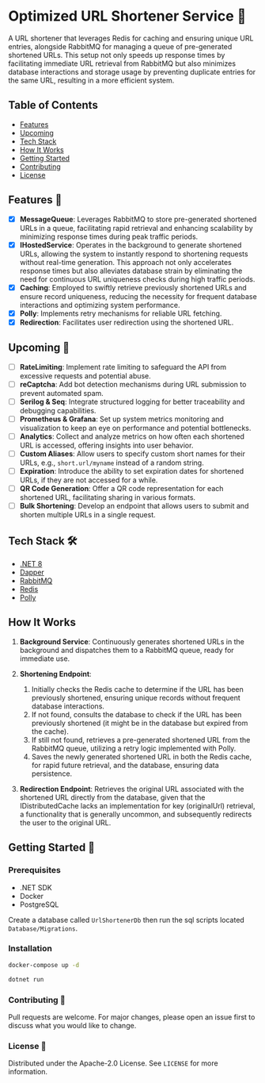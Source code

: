 ﻿# Optimized URL Shortener Service 🚀

A URL shortener that leverages Redis for caching and ensuring unique URL entries, alongside RabbitMQ for managing a queue of pre-generated shortened URLs. This setup not only speeds up response times by facilitating immediate URL retrieval from RabbitMQ but also minimizes database interactions and storage usage by preventing duplicate entries for the same URL, resulting in a more efficient system.

## Table of Contents

- [Features](#features)
- [Upcoming](#upcoming)
- [Tech Stack](#tech-stack)
- [How It Works](#how-it-works)
- [Getting Started](#getting-started)
- [Contributing](#contributing)
- [License](#license)

## Features 🌟

- [x] **MessageQueue**: Leverages RabbitMQ to store pre-generated shortened URLs in a queue, facilitating rapid retrieval and enhancing scalability by minimizing response times during peak traffic periods.
- [x] **IHostedService**: Operates in the background to generate shortened URLs, allowing the system to instantly respond to shortening requests without real-time generation. This approach not only accelerates response times but also alleviates database strain by eliminating the need for continuous URL uniqueness checks during high traffic periods.
- [x] **Caching**: Employed to swiftly retrieve previously shortened URLs and ensure record uniqueness, reducing the necessity for frequent database interactions and optimizing system performance.
- [x] **Polly**: Implements retry mechanisms for reliable URL fetching.
- [x] **Redirection**: Facilitates user redirection using the shortened URL.

## Upcoming 🔮
- [ ] **RateLimiting**: Implement rate limiting to safeguard the API from excessive requests and potential abuse.
- [ ] **reCaptcha**: Add bot detection mechanisms during URL submission to prevent automated spam.
- [ ] **Serilog & Seq**: Integrate structured logging for better traceability and debugging capabilities.
- [ ] **Prometheus & Grafana**: Set up system metrics monitoring and visualization to keep an eye on performance and potential bottlenecks.
- [ ] **Analytics**: Collect and analyze metrics on how often each shortened URL is accessed, offering insights into user behavior.
- [ ] **Custom Aliases**: Allow users to specify custom short names for their URLs, e.g., ``short.url/myname`` instead of a random string.
- [ ] **Expiration**: Introduce the ability to set expiration dates for shortened URLs, if they are not accessed for a while.
- [ ] **QR Code Generation**: Offer a QR code representation for each shortened URL, facilitating sharing in various formats.
- [ ] **Bulk Shortening**: Develop an endpoint that allows users to submit and shorten multiple URLs in a single request.

## Tech Stack 🛠️

- [.NET 8](https://dotnet.microsoft.com/download/dotnet/8.0)
- [Dapper](https://dapper-tutorial.net/)
- [RabbitMQ](https://www.rabbitmq.com/)
- [Redis](https://redis.io/)
- [Polly](https://github.com/App-vNext/Polly)

## How It Works

1. **Background Service**: Continuously generates shortened URLs in the background and dispatches them to a RabbitMQ queue, ready for immediate use.
2. **Shortening Endpoint**:
    1. Initially checks the Redis cache to determine if the URL has been previously shortened, ensuring unique records without frequent database interactions.
    2. If not found, consults the database to check if the URL has been previously shortened (it might be in the database but expired from the cache).
    3. If still not found, retrieves a pre-generated shortened URL from the RabbitMQ queue, utilizing a retry logic implemented with Polly.
    4. Saves the newly generated shortened URL in both the Redis cache, for rapid future retrieval, and the database, ensuring data persistence.

3. **Redirection Endpoint**: Retrieves the original URL associated with the shortened URL directly from the database, given that the IDistributedCache lacks an implementation for key (originalUrl) retrieval, a functionality that is generally uncommon, and subsequently redirects the user to the original URL.

## Getting Started 🚀

### Prerequisites

- .NET SDK
- Docker
- PostgreSQL

Create a database called ``UrlShortenerDb`` then run the sql scripts located ``Database/Migrations``.

### Installation

```bash
docker-compose up -d
```



```bash
dotnet run
```

### Contributing 🤝
Pull requests are welcome. For major changes, please open an issue first to discuss what you would like to change.

### License 📝
Distributed under the Apache-2.0 License. See `LICENSE` for more information.